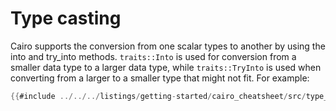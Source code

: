 # Type casting

Cairo supports the conversion from one scalar types to another by using the into and try_into methods.
`traits::Into` is used for conversion from a smaller data type to a larger data type, while `traits::TryInto` is used when converting from a larger to a smaller type that might not fit. 
For example:

```rust
{{#include ../../../listings/getting-started/cairo_cheatsheet/src/type_casting_example.cairo:sheet}}
```

